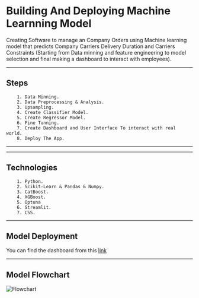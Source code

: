 
# **Building And Deploying Machine Learnning Model**

Creating Software to manage an Company Orders using Machine learning model that predicts Company Carriers Delivery Duration and Carriers Constraints (Starting from Data minning and feature engineering to model selection and final making a dashboard to interact with employees).


---------------------------

## Steps

        1. Data Minning.
        2. Data Preprocessing & Analysis.
        3. Upsampling.
        4. Create Classifier Model.
        5. Create Regressor Model.
        6. Fine Tunning.
        7. Create Dashboard and User Interface To interact with real world.
        8. Deploy The App.


-------------------------------------------------------


---------------------------

## Technologies

        1. Python.
        2. Scikit-Learn & Pandas & Numpy.
        3. CatBoost.
        4. XGBoost.
        5. Optuna
        6. Streamlit.
        7. CSS.


-------------------------------------------------------

## Model Deployment

You can find the dashboard from this [link](https://order-carrier-assignment.streamlit.app/)

-----------------------------------------------------------------

## Model Flowchart
![Flowchart](https://github.com/AshrafAaref21/Transportation-Optimization/assets/82468597/72b580ee-5107-4deb-b959-3a9bb71b8a50)




